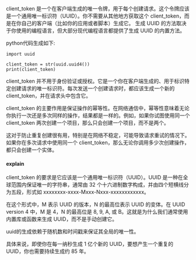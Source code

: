 client_token 是一个在客户端生成的唯一令牌，用于每个创建请求。这个令牌应该是一个通用唯一标识符（UUID）。你不需要从其他地方获取这个 client_token，而是在你自己的客户端（比如你的应用或者脚本）生成它。
生成 UUID 的方法取决于你使用的编程语言，但大部分现代编程语言都提供了生成 UUID 的内置方法。

python代码生成如下:
    
    import uuid
    
    client_token = str(uuid.uuid4())
    print(client_token)

client_token 并不用于身份验证或授权。它是一个你在客户端生成的、用于标识特定创建请求的唯一标识符。每次发送一个创建请求时，都应该生成一个新的 client_token，并在请求头中包含它。

client_token 的主要作用是保证操作的幂等性。在网络通信中，幂等性意味着无论你执行一次还是多次同样的操作，结果都是一样的。例如，如果你试图使用同一个 client_token 两次创建一个项目，那么只会创建一个项目，而不是两个。

这对于防止重复创建很有用，特别是在网络不稳定，可能导致请求重试的情况下。如果你在多次请求中使用同一个 client_token，那么无论你调用多少次创建操作，都只会创建一个实体。


#### explain

client_token 的要求是它应该是一个通用唯一标识符（UUID）。UUID 是一种在全球范围内保证唯一的字符串，通常由 32 个十六进制数字构成，并由四个短横线分为五段，形式如 xxxxxxxx-xxxx-Mxxx-Nxxx-xxxxxxxxxxxx。

在这个形式中，M 表示 UUID 的版本，N 的最高位表示 UUID 的变体。在 UUID version 4 中，M 是 4，N 的最高位是 8, 9, A, 或 B。这就是为什么我们通常使用内置库或函数来生成 UUID，而不是手动创建它。

uuid的生成依赖于随机数和时间戳来保证其全局的唯一性。

具体来说，即使你在每一纳秒生成 1 亿个新的 UUID，要想产生一个重复的 UUID，你也需要持续生成约 85 年。
